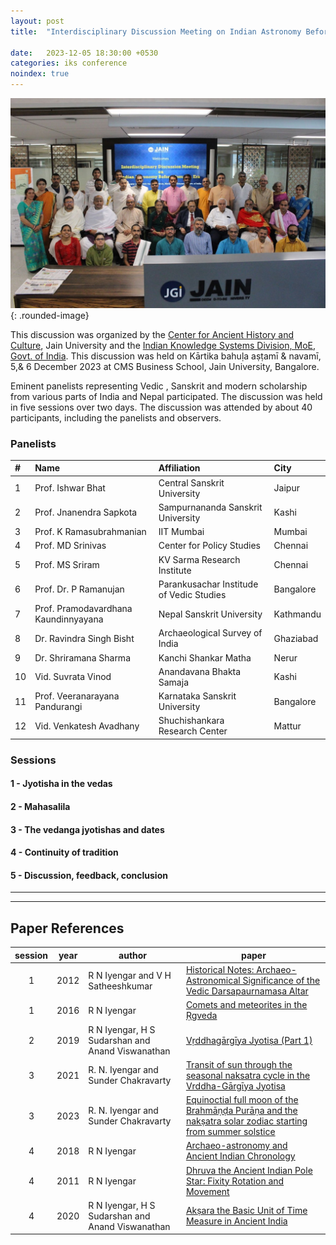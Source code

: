 ```yaml
---
layout: post
title:  "Interdisciplinary Discussion Meeting on Indian Astronomy Before Common Era"

date:   2023-12-05 18:30:00 +0530
categories: iks conference
noindex: true
---
```

<style>
    em { color: #0000ff; }
    .rounded-image { border-radius: 25%; color: }
    /* table.nth-child(2) { font-size: smaller;  }
    table.nth-child(2) td:nth-child(2) { display: none; }
    table.nth-child(2) th:nth-child(2) { display: none; }
    table.nth-child(2) td:nth-child(1) { display: none; }
    table.nth-child(2) th:nth-child(1) { display: none; } */

    li , h5, video { display: none }

</style>

![](/assets/talks/2023-12-05-iks-cahc/iks-cahc-group-pic.jpg){: .rounded-image}

This discussion was organized by the [Center for Ancient History and Culture](https://cahc.jainuniversity.ac.in/), Jain University and the [Indian Knowledge Systems Division, MoE, Govt. of India](https://iksindia.org/). This discussion was held on Kārtika bahuḷa aṣṭamī & navamī, 5,& 6 December 2023 at
CMS Business School, Jain University, Bangalore.

Eminent panelists representing Vedic , Sanskrit  and modern scholarship from various parts of India and Nepal participated. The discussion was held in five sessions over two days. The discussion was attended by about 40 participants, including the panelists and observers.

### Panelists

|#|Name|Affiliation|City
|:--|:--|:--|:--
|1 |Prof. Ishwar Bhat |Central Sanskrit University |Jaipur
|2 |Prof. Jnanendra Sapkota |Sampurnananda Sanskrit University |Kashi
|3 |Prof. K Ramasubrahmanian |IIT Mumbai |Mumbai
|4 |Prof. MD Srinivas |Center for Policy Studies |Chennai
|5 |Prof. MS Sriram |KV Sarma Research Institute |Chennai
|6 |Prof. Dr. P Ramanujan |Parankusachar Institude of Vedic Studies |Bangalore
|7 |Prof. Pramodavardhana Kaundinnyayana |Nepal Sanskrit University |Kathmandu
|8 |Dr. Ravindra Singh Bisht |Archaeological Survey of India |Ghaziabad
|9 |Dr. Shriramana Sharma |Kanchi Shankar Matha |Nerur
|10 |Vid. Suvrata Vinod |Anandavana Bhakta Samaja |Kashi
|11 |Prof. Veeranarayana Pandurangi |Karnataka Sanskrit University |Bangalore
|12 |Vid. Venkatesh Avadhany |Shuchishankara Research Center |Mattur


### Sessions
#### 1 - Jyotisha in the vedas
- [*Adhidaivata Pakṣa presentation by Prof. R. N. Iyengar*](/assets/talks/2023-12-05-iks-cahc/1_1_adhidaivata-paksha.pdf)
- [*Ashva sukta presentation by Sudarshan*](/assets/talks/2023-12-05-iks-cahc/1_2_ashva-sukta.pdf)
- [Darshapurnamasa paper](/assets/ijhs/Vol47_3_6_RNIyengar.pdf)
- [Comets and meteorites paper](/assets/ijhs/rni-extract-comets-meteors-vedas-2016.pdf)
  
#### 2 - Mahasalila
- Mahasalila paper (yet unpublished)
- [VGJ paper](/assets/tattvadipah/tattvadipah-vgj-2019-01.pdf)

#### 3 - The vedanga jyotishas and dates
- [*Pre Siddhantic Astronomy presentation by Prof. R. N. Iyengar*](/assets/talks/2023-12-05-iks-cahc/3_1_pre-siddhantic-astronomy.pdf)
- [*Maghaadi Presentations by Sunder*](/assets/talks/2023-12-05-iks-cahc/maghaadi/maghaadi.pdf),  [*(as HTML)*](/assets/talks/2023-12-05-iks-cahc/maghaadi/maghaadi.html)
- [Solar transit paper](/assets/ijhs/1.pdf)
- [Maghaadi in Brahmanda Purana paper](/assets/ijhs/rni-maghadi-2023.pdf)
  
#### 4 - Continuity of tradition
- [*Time measurement presentation by Anand*](/assets/talks/2023-12-05-iks-cahc/4_1_time.pdf)
- [*Dhruva presentation by Prof. R. N. Iyengar*](/assets/talks/2023-12-05-iks-cahc/4_2_dhruva.pdf)
- [Archaeo-astronomy paper](/assets/ijhs/rni-ichr-archaeo-astronomy-2018.pdf)
- [Dhruva paper](/assets/ijhs/Vol46_1_2_RNIyenger.pdf)
- [Akshara paper](/assets/ijhs/Vol55_3_2020__Art01.pdf)

#### 5 - Discussion, feedback, conclusion
- To be updated

---
---


<input hidden id="myInput" type="text" placeholder="Search..">
<style>
    .highlight {
        background-color: yellow;
    }
</style>

<script>
document.getElementById('myInput').addEventListener('keyup', function() {
    // Declare variables
    var input, filter, table, tr, td, i, txtValue;
    input = document.getElementById("myInput");
    filter = input.value.toUpperCase();
    table = document.querySelector("table");
    tr = table.getElementsByTagName("tr");

    // If all text is cleared, show all the rows
    if ( filter.length == 0 ) {
        for (i = 0; i < tr.length; i++) {
            tr[i].style.display = "";
        }
        // remove all the highlights
        for (i = 0; i < tr.length; i++) {
            tds = tr[i].getElementsByTagName("td");
            for ( j=0; j < tds.length; j++ ) {
                td = tds[j];
                if ( td.getElementsByTagName("a").length > 0 ) {
                    td = td.getElementsByTagName("a")[0];
                }
                if (td) {
                    txtValue = td.textContent; // || td.innerText;
                    // remove the highlight
                    txtValue = txtValue.replace(new RegExp('<span class="highlight">(.*?)<\/span>', 'gi'), '$1');
                    td.innerHTML = txtValue;
                }
            }
        }
        return;
    }

    // Loop through all table rows, and hide those who don't match the search query
    for (i = 0; i < tr.length; i++) {
        tds = tr[i].getElementsByTagName("td");
        for ( j=0; j < tds.length; j++ ) {
            td = tds[j];
            if ( td.getElementsByTagName("a").length > 0 ) {
                td = td.getElementsByTagName("a")[0];
            }
            if (td) {
                txtValue = td.textContent; // || td.innerText;
                // remove the highlight
                txtValue = txtValue.replace(new RegExp('<span class="highlight">(.*?)<\/span>', 'gi'), '$1');
                td.innerHTML = txtValue;

                if (txtValue.toUpperCase().indexOf(filter) > -1) {
                    tr[i].style.display = "";

                    // highlight the search term
                    td.innerHTML = txtValue.replace(new RegExp(filter, 'gi'), function(match) {
                        return '<span class="highlight">' + match + '</span>';
                    });
                    break;
                } else {
                    tr[i].style.display = "none";
                }
            }
        }
    }
});
</script>


## Paper References

|session|year|author|paper|
|:--:|---|---|---|
|1| 2012|R N Iyengar and V H Satheeshkumar|[Historical Notes: Archaeo-Astronomical Significance of the Vedic Darsapaurnamasa Altar](/assets/ijhs/Vol47_3_6_RNIyengar.pdf)|
|1|2016|R N Iyengar|[Comets and meteorites in the Ṛgveda](/assets/ijhs/rni-extract-comets-meteors-vedas-2016.pdf)|
|2|2019|R N Iyengar, H S Sudarshan and Anand Viswanathan|[Vṛddhagārgīya Jyotiṣa (Part 1)](/assets/tattvadipah/tattvadipah-vgj-2019-01.pdf)|
|3|2021|R. N. Iyengar and Sunder Chakravarty|[Transit of sun through the seasonal naksatra cycle in the Vrddha-Gārgīya Jyotisa](/assets/ijhs/1.pdf)|
|3|2023|R. N. Iyengar and Sunder Chakravarty|[Equinoctial full moon of the Brahmāṇḍa Purāṇa and the nakṣatra solar zodiac starting from summer solstice](/assets/ijhs/rni-maghadi-2023.pdf)|
|4|2018|R N Iyengar|[Archaeo-astronomy and Ancient Indian Chronology](/assets/ijhs/rni-ichr-archaeo-astronomy-2018.pdf)|
|4|2011|R N Iyengar|[Dhruva the Ancient Indian Pole Star: Fixity Rotation and Movement](/assets/ijhs/Vol46_1_2_RNIyenger.pdf)|
|4|2020|R N Iyengar, H S Sudarshan and Anand Viswanathan|[Akṣara the Basic Unit of Time Measure in Ancient India](/assets/ijhs/Vol55_3_2020__Art01.pdf)|


##### Matsya Sisumara and the night sky over ages
<video width="320" height="240" controls autoplay muted>
  <source src="/assets/talks/2023-12-05-iks-cahc/4_2_matsya-sisumara-night.mp4" type="video/mp4">
Your browser does not support the video tag.
</video>
